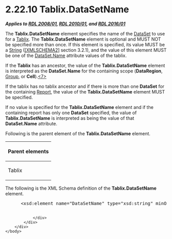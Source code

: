 <html dir="LTR" xmlns:mshelp="http://msdn.microsoft.com/mshelp" xmlns:ddue="http://ddue.schemas.microsoft.com/authoring/2003/5" xmlns:xlink="http://www.w3.org/1999/xlink" xmlns:tool="http://www.microsoft.com/tooltip">
    <head>
        <meta http-equiv="Content-Type" content="text/html; CHARSET=utf-8"></meta>
        <meta name="save" content="history"></meta>
        <title>2.22.10 Tablix.DataSetName</title>
        <xml>
            <mshelp:toctitle title="2.22.10 Tablix.DataSetName"></mshelp:toctitle>
            <mshelp:rltitle title="[MS-RDL]: Tablix.DataSetName"></mshelp:rltitle>
            <mshelp:keyword index="A" term="303f6cb3-cb22-43c4-9861-0c40082219f9"></mshelp:keyword>
            <mshelp:attr name="DCSext.ContentType" value="open specification"></mshelp:attr>
            <mshelp:attr name="AssetID" value="303f6cb3-cb22-43c4-9861-0c40082219f9"></mshelp:attr>
            <mshelp:attr name="TopicType" value="kbRef"></mshelp:attr>
            <mshelp:attr name="DCSext.Title" value="[MS-RDL]: Tablix.DataSetName" />
        </xml>
    </head>
    <body>
        <div id="header">
            <h1 class="heading">2.22.10 Tablix.DataSetName</h1>
        </div>
        <div id="mainSection">
            <div id="mainBody">
                <div id="allHistory" class="saveHistory"></div>
                <div id="sectionSection0" class="section" name="collapseableSection">
                    

<p><b><i>Applies to </i></b><a href="1e855f94-4617-47e4-b89e-0856c6cb420f.html"><b><i>RDL 2008/01</i></b></a><b><i>,
</i></b><a href="3428e690-a348-4ec7-8a6a-8efb42d2cdee.html"><b><i>RDL 2010/01</i></b></a><b><i>,
and </i></b><a href="52ce3983-2bfc-4e72-9359-42aaf5fe4509.html"><b><i>RDL 2016/01</i></b></a></p>

<p>The <b>Tablix.DataSetName</b> element specifies the name of
the <a href="a14782b0-2e2f-4305-83a3-3de3fd750b6a.html">DataSet</a> to use for
a <a href="e42fb86e-799a-4202-8845-ac38831efccb.html">Tablix</a>. The <b>Tablix.DataSetName</b>
element is optional and MUST NOT be specified more than once. If this element
is specified, its value MUST be a <a href="1ed81ef3-a683-45e3-aaad-bd2bbe71bc3d.html">String</a> (<a href="https://go.microsoft.com/fwlink/?LinkId=90610">[XMLSCHEMA2]</a> section
3.2.1), and the value of this element MUST be one of the <a href="fefd41f1-521d-4013-858f-cef76f17c11d.html">DataSet.Name</a> attribute
values of the tablix.</p>

<p>If the <b>Tablix</b> has an ancestor, the value of the <b>Tablix.DataSetName</b>
element is interpreted as the <b>DataSet.Name</b> for the containing scope (<b>DataRegion</b>,
<a href="dbfff811-1be7-4e8b-a5d2-6cc522317fbe.html">Group</a>, or <b>Cell</b>).<a id="Appendix_A_Target_7"></a><a href="1fe5fd87-2de5-4b2c-b762-5a4fd1373621.html#Appendix_A_7" aria-label="Product behavior note 7">&lt;7&gt;</a></p>

<p>If the tablix has no tablix ancestor and if there is more
than one <b>DataSet</b> for the containing <a href="6bbaafec-020b-406c-b4e7-5e4318b616cb.html">Report</a>, the value of the <b>Tablix.DataSetName</b>
element MUST be specified.</p>

<p>If no value is specified for the <b>Tablix.DataSetName</b>
element and if the containing report has only one <b>DataSet</b> specified, the
value of <b>Tablix.DataSetName</b> is interpreted as being the value of that <b>DataSet.Name</b>
attribute.</p>

<p>Following is the parent element of the <b>Tablix.DataSetName</b>
element.</p>

<table>
 <thead>
  <tr>
   <th>
   <p>Parent elements</p>
   </th>
  </tr>
 </thead>
 <tr>
  <td>
  <p>Tablix</p>
  </td>
 </tr>
</table>

<p>The following is the XML Schema definition of the <b>Tablix.DataSetName</b>
element.</p>

<dl>
<dd>
<div><pre> &lt;xsd:element name=&quot;DataSetName&quot; type=&quot;xsd:string&quot; minOccurs=&quot;0&quot; /&gt;
  
</pre></div>
</dd></dl>


                </div>
            </div>
        </div>
    </body>
</html>